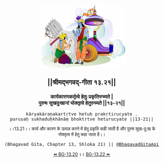 <center><img src="../../asset/BG.png" alt="#API #bhagavadgitaapi #slok #nodejs #js #api #gitaapi #krishna #hinduism #vedic #ISKCON #shreemadbhagavadgita #technology"/>
<h2>||श्रीमद्‍भगवद्‍-गीता १३.२१||</h2>
<h3>कार्यकारणकर्तृत्वे हेतुः प्रकृतिरुच्यते |<br/>पुरुषः सुखदुःखानां भोक्तृत्वे हेतुरुच्यते ||१३-२१||</h3>
<pre>kāryakāraṇakartṛtve hetuḥ prakṛtirucyate .<br/>puruṣaḥ sukhaduḥkhānāṃ bhoktṛtve heturucyate ||13-21||</pre>
<p>।।13.21।। कार्य और कारण के उत्पन्न करने में हेतु प्रकृति कही जाती है और पुरुष सुख-दु:ख के भोक्तृत्व में हेतु कहा जाता है।।</p>
<pre>(Bhagavad Gita, Chapter 13, Shloka 21) || <a href="https://twitter.com/bhagavadgitaapi">@BhagavadGitaApi</a></pre><a href="../../13/20">⏪  BG-13.20</a><b>        ।।        </b><a href="../../13/22">BG-13.22  ⏩</a></center>